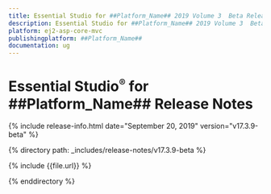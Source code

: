 ```yaml
---
title: Essential Studio for ##Platform_Name## 2019 Volume 3  Beta Release Release Notes  
description: Essential Studio for ##Platform_Name## 2019 Volume 3  Beta Release Release Notes  
platform: ej2-asp-core-mvc
publishingplatform: ##Platform_Name##
documentation: ug
---
```


# Essential Studio<sup style="font-size:70%">&reg;</sup> for  ##Platform_Name##  Release Notes  

{% include release-info.html date="September 20, 2019"   version="v17.3.9-beta"  %} 

{% directory path: _includes/release-notes/v17.3.9-beta %}

{% include {{file.url}} %}

{% enddirectory %}
